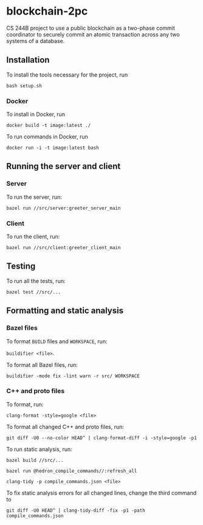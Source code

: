 # blockchain-2pc
CS 244B project to use a public blockchain as a two-phase commit coordinator to securely commit an atomic transaction across any two systems of a database.


## Installation

To install the tools necessary for the project, run

`bash setup.sh`

### Docker

To install in Docker, run

`docker build -t image:latest ./`

To run commands in Docker, run

`docker run -i -t image:latest bash`

## Running the server and client

### Server

To run the server, run:

`bazel run //src/server:greeter_server_main`

### Client

To run the client, run:

`bazel run //src/client:greeter_client_main`

## Testing

To run all the tests, run:

`bazel test //src/...`

## Formatting and static analysis

### Bazel files

To format `BUILD` files and `WORKSPACE`, run:

`buildifier <file>`.

To format all Bazel files, run:

`buildifier -mode fix -lint warn -r src/ WORKSPACE`

### C++ and proto files

To format, run:

`clang-format -style=google <file>`

To format all changed C++ and proto files, run:

`git diff -U0 --no-color HEAD^ | clang-format-diff -i -style=google -p1`

To run static analysis, run:

`bazel build //src/...`

`bazel run @hedron_compile_commands//:refresh_all`

`clang-tidy -p compile_commands.json <file>`

To fix static analysis errors for all changed lines, change the third command to

`git diff -U0 HEAD^ | clang-tidy-diff -fix -p1 -path compile_commands.json`
